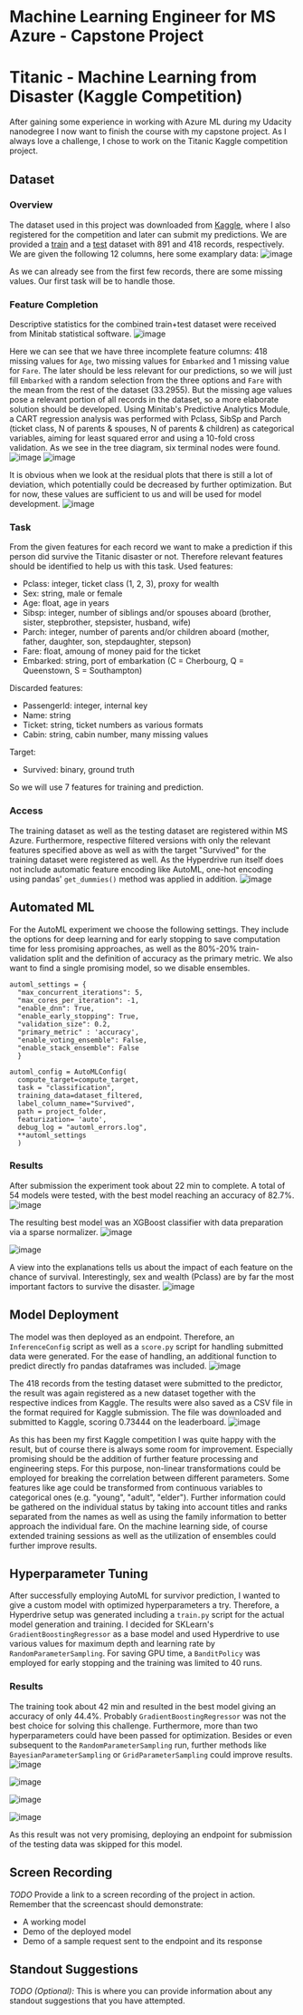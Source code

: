 # Machine Learning Engineer for MS Azure - Capstone Project
# Titanic - Machine Learning from Disaster (Kaggle Competition)

After gaining some experience in working with Azure ML during my Udacity nanodegree I now want to finish the course with my capstone project.
As I always love a challenge, I chose to work on the Titanic Kaggle competition project.

## Dataset

### Overview
The dataset used in this project was downloaded from [Kaggle](https://www.kaggle.com/competitions/titanic/overview), where I also registered for the competition and later can submit my predictions. We are provided a [train](https://www.kaggle.com/competitions/titanic/data?select=train.csv) and a [test](https://www.kaggle.com/competitions/titanic/data?select=test.csv) dataset with 891 and 418 records, respectively.
We are given the following 12 columns, here some examplary data:
![image](https://user-images.githubusercontent.com/98894580/171413959-3d7347e6-3a4e-42f6-a359-697bc56b30ff.png)

As we can already see from the first few records, there are some missing values. Our first task will be to handle those.

### Feature Completion
Descriptive statistics for the combined train+test dataset were received from Minitab statistical software. 
![image](https://user-images.githubusercontent.com/98894580/171394293-547806cf-0809-4a83-b508-0528e1dd18bb.png)

Here we can see that we have three incomplete feature columns: 418 missing values for `Age`, two missing values for `Embarked` and 1 missing value for `Fare`.
The later should be less relevant for our predictions, so we will just fill `Embarked` with a random selection from the three options and `Fare` with the mean from the rest of the dataset (33.2955).
But the missing age values pose a relevant portion of all records in the dataset, so a more elaborate solution should be developed.
Using  Minitab's Predictive Analytics Module, a CART regression analysis was performed with Pclass, SibSp and Parch (ticket class, N of parents & spouses, N of parents & children) as categorical variables, aiming for least squared error and using a 10-fold cross validation.
As we see in the tree diagram, six terminal nodes were found.
![image](https://user-images.githubusercontent.com/98894580/171398053-62786b3e-5159-4df3-b9cb-a0cf9901a97a.png)
![image](https://user-images.githubusercontent.com/98894580/171398164-4ff00769-6c8a-45a1-9a24-ea1600c988d7.png)

It is obvious when we look at the residual plots that there is still a lot of deviation, which potentially could be decreased by further optimization. But for now, these values are sufficient to us and will be used for model development.
![image](https://user-images.githubusercontent.com/98894580/171398483-5b75645f-34fc-40f6-ae8e-cbe3c9f3b1b9.png)


### Task
From the given features for each record we want to make a prediction if this person did survive the Titanic disaster or not. Therefore relevant features should be identified to help us with this task.
Used features:
- Pclass: integer, ticket class (1, 2, 3), proxy for wealth
- Sex: string, male or female
- Age: float, age in years
- Sibsp: integer, number of siblings and/or spouses aboard (brother, sister, stepbrother, stepsister, husband, wife)
- Parch: integer, number of parents and/or children aboard (mother, father, daughter, son, stepdaughter, stepson)
- Fare: float, amoung of money paid for the ticket
- Embarked: string, port of embarkation	(C = Cherbourg, Q = Queenstown, S = Southampton)

Discarded features:
- PassengerId: integer, internal key
- Name: string
- Ticket: string, ticket numbers as various formats
- Cabin: string, cabin number, many missing values

Target:
- Survived: binary, ground truth

So we will use 7 features for training and prediction.

### Access
The training dataset as well as the testing dataset are registered within MS Azure. Furthermore, respective filtered versions with only the relevant features specified above as well as with the target "Survived" for the training dataset were registered as well. As the Hyperdrive run itself does not include automatic feature encoding like AutoML, one-hot encoding using pandas' ```get_dummies()``` method was applied in addition.
![image](https://user-images.githubusercontent.com/98894580/172067898-068f671e-47d6-44a5-9fe7-2107d48fb222.png)


## Automated ML
For the AutoML experiment we choose the following settings. They include the options for deep learning and for early stopping to save computation time for less promising approaches, as well as the 80%-20% train-validation split and the definition of accuracy as the primary metric. We also want to find a single promising model, so we disable ensembles.
```
automl_settings = {
  "max_concurrent_iterations": 5,
  "max_cores_per_iteration": -1,
  "enable_dnn": True,
  "enable_early_stopping": True,
  "validation_size": 0.2,
  "primary_metric" : 'accuracy',
  "enable_voting_ensemble": False,
  "enable_stack_ensemble": False
  }

automl_config = AutoMLConfig(
  compute_target=compute_target,
  task = "classification",
  training_data=dataset_filtered,
  label_column_name="Survived",
  path = project_folder,
  featurization= 'auto',
  debug_log = "automl_errors.log",
  **automl_settings
  )
```

### Results
After submission the experiment took about 22 min to complete. A total of 54 models were tested, with the best model reaching an accuracy of 82.7%. 
![image](https://user-images.githubusercontent.com/98894580/172067957-cd67a350-b8db-49fe-8a3b-40af2d2b8402.png)

The resulting best model was an XGBoost classifier with data preparation via a sparse normalizer.
![image](https://user-images.githubusercontent.com/98894580/172067928-61df58f2-e39c-45d8-912f-857b05e0f0e2.png)

![image](https://user-images.githubusercontent.com/98894580/172068220-535bd30a-f4a4-42bb-95e3-14eb2b944648.png)

A view into the explanations tells us about the impact of each feature on the chance of survival. Interestingly, sex and wealth (Pclass) are by far the most important factors to survive the disaster.
![image](https://user-images.githubusercontent.com/98894580/172068281-a7fb01d9-a3a7-4c31-a51f-e7e2db6887f1.png)

## Model Deployment

The model was then deployed as an endpoint. Therefore, an ```InferenceConfig``` script as well as a ```score.py``` script for handling submitted data were generated. For the ease of handling, an additional function to predict directly fro pandas dataframes was included.
![image](https://user-images.githubusercontent.com/98894580/172068345-48ea8514-16ed-442a-9c61-5fcf9f947a49.png)

The 418 records from the testing dataset were submitted to the predictor, the result was again registered as a new dataset together with the respective indices from Kaggle. The results were also saved as a CSV file in the format required for Kaggle submission. The file was downloaded and submitted to Kaggle, scoring 0.73444 on the leaderboard.
![image](https://user-images.githubusercontent.com/98894580/172068628-1901fe07-3644-4e6c-bfb2-48cbf90657c6.png)

As this has been my first Kaggle competition I was quite happy with the result, but of course there is always some room for improvement.
Especially promising should be the addition of further feature processing and engineering steps. For this purpose, non-linear transformations could be employed for breaking the correlation between different parameters. Some features like age could be transformed from continuous variables to categorical ones (e.g. "young", "adult", "elder"). Further information could be gathered on the individual status by taking into account titles and ranks separated from the names as well as using the family information to better approach the individual fare.
On the machine learning side, of course extended training sessions as well as the utilization of ensembles could further improve results.

## Hyperparameter Tuning
After successfully employing AutoML for survivor prediction, I wanted to give a custom model with optimized hyperparameters a try. Therefore, a Hyperdrive setup was generated including a ```train.py``` script for the actual model generation and training. I decided for SKLearn's ```GradientBoostingRegressor``` as a base model and used Hyperdrive to use various values for maximum depth and learning rate by ```RandomParameterSampling```. For saving GPU time, a ```BanditPolicy``` was employed for early stopping and the training was limited to 40 runs.

### Results
The training took about 42 min and resulted in the best model giving an accuracy of only 44.4%.
Probably ```GradientBoostingRegressor``` was not the best choice for solving this challenge. Furthermore, more than two hyperparameters could have been passed for optimization. Besides or even subsequent to the ```RandomParameterSampling``` run, further methods like ```BayesianParameterSampling``` or ```GridParameterSampling``` could improve results.
![image](https://user-images.githubusercontent.com/98894580/172069157-cf33a4b4-f24f-4b81-9b1e-014828b63a76.png)

![image](https://user-images.githubusercontent.com/98894580/172069286-233ec926-52fe-473a-881d-d2ccae8a3afe.png)

![image](https://user-images.githubusercontent.com/98894580/172069235-23ad0cc5-b288-44f4-b2c7-b3f050d80b91.png)

![image](https://user-images.githubusercontent.com/98894580/172069193-b3e9aeae-21b7-44ab-8532-e0d0222a26cd.png)

As this result was not very promising, deploying an endpoint for submission of the testing data was skipped for this model.

## Screen Recording
*TODO* Provide a link to a screen recording of the project in action. Remember that the screencast should demonstrate:
- A working model
- Demo of the deployed  model
- Demo of a sample request sent to the endpoint and its response

## Standout Suggestions
*TODO (Optional):* This is where you can provide information about any standout suggestions that you have attempted.
